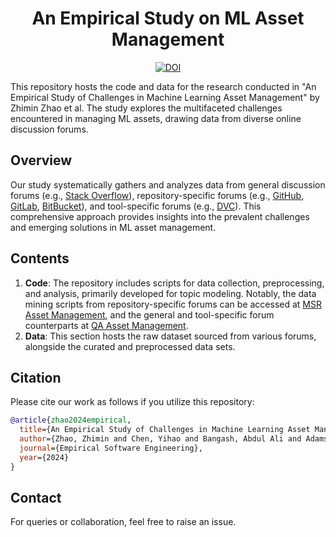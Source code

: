 <div align="center">
    <h1>An Empirical Study on ML Asset Management</h1>
    <a href="https://zenodo.org/doi/10.5281/zenodo.10593653"><img src="https://zenodo.org/badge/604438791.svg" alt="DOI"></a>
</div>

This repository hosts the code and data for the research conducted in "An Empirical Study of Challenges in Machine Learning Asset Management" by Zhimin Zhao et al. The study explores the multifaceted challenges encountered in managing ML assets, drawing data from diverse online discussion forums.

## Overview
Our study systematically gathers and analyzes data from general discussion forums (e.g., [Stack Overflow](https://stackoverflow.com)), repository-specific forums (e.g., [GitHub](https://github.com), [GitLab](https://about.gitlab.com), [BitBucket](https://bitbucket.org)), and tool-specific forums (e.g., [DVC](https://discuss.dvc.org)). This comprehensive approach provides insights into the prevalent challenges and emerging solutions in ML asset management.

## Contents
1. **Code**: The repository includes scripts for data collection, preprocessing, and analysis, primarily developed for topic modeling. Notably, the data mining scripts from repository-specific forums can be accessed at [MSR Asset Management](https://github.com/zhimin-z/MSR-Asset-Management), and the general and tool-specific forum counterparts at [QA Asset Management](https://github.com/zhimin-z/QA-Asset-Management).
2. **Data**: This section hosts the raw dataset sourced from various forums, alongside the curated and preprocessed data sets.

## Citation
Please cite our work as follows if you utilize this repository:
```bibtex
@article{zhao2024empirical,
  title={An Empirical Study of Challenges in Machine Learning Asset Management},
  author={Zhao, Zhimin and Chen, Yihao and Bangash, Abdul Ali and Adams, Bram and Hassan, Ahmed E},
  journal={Empirical Software Engineering},
  year={2024}
}
```

## Contact
For queries or collaboration, feel free to raise an issue.
